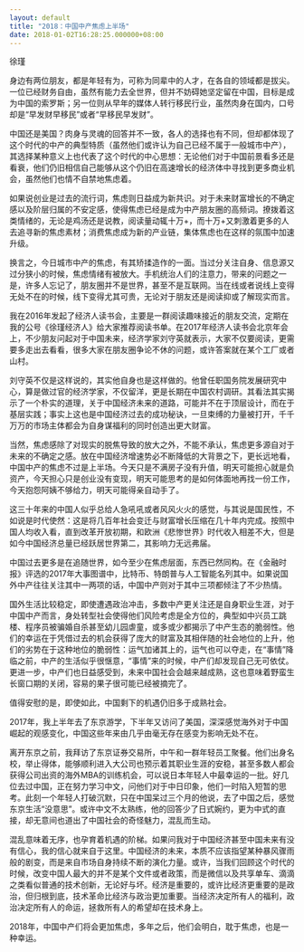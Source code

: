 ```yaml
---
layout: default
title: "2018：中国中产焦虑上半场"
date: 2018-01-02T16:28:25.000000+08:00
---
```


徐瑾

身边有两位朋友，都是年轻有为，可称为同辈中的人才，在各自的领域都是拔尖。一位已经财务自由，虽然有能力去全世界，但并不妨碍她坚定留在中国，目标是成为中国的索罗斯；另一位则从早年的媒体人转行移民行业，虽然肉身在国内，口号却是“早发财早移民”或者“早移民早发财”。

中国还是美国？肉身与灵魂的回答并不一致，各人的选择也有不同，但却都体现了这个时代的中产的典型特质（虽然他们或许认为自己已经不属于一般城市中产），其选择某种意义上也代表了这个时代的中心思想：无论他们对于中国前景看多还是看衰，他们仍旧相信自己能够从这个仍旧在高速增长的经济体中寻找到更多商业机会，虽然他们也情不自禁地焦虑着。

如果说创业是过去的流行词，焦虑则日益成为新共识。对于未来财富增长的不确定感以及阶层归属的不安定感，使得焦虑已经是成为中产朋友圈的高频词。撩拨着这类情绪的，无论是鸡汤还是说教，阅读量动辄十万+，而十万+又刺激着更多的人去追寻新的焦虑素材；消费焦虑成为新的产业链，集体焦虑也在这样的氛围中加速升级。

换言之，今日城市中产的焦虑，有其矫揉造作的一面。当过分关注自身、信息源又过分狭小的时候，焦虑情绪有被放大。手机统治人们的注意力，带来的问题之一是，许多人忘记了，朋友圈并不是世界，甚至不是互联网。当在线或者说线上变得无处不在的时候，线下变得尤其可贵，无论对于朋友还是阅读抑或了解现实而言。

我在2016年发起了经济人读书会，主要是一群阅读趣味接近的朋友交流，定期在我的公号《徐瑾经济人》给大家推荐阅读书单。在2017年经济人读书会北京年会上，不少朋友问起对于中国未来，经济学家刘守英就表示，大家不仅要阅读，更需要多走出去看看，很多大家在朋友圈争论不休的问题，或许答案就在某个工厂或者山村。

刘守英不仅是这样说的，其实他自身也是这样做的。他曾任职国务院发展研究中心，算是做过官的经济学家，不仅留洋，更是长期在中国农村调研。其看法其实揭示了一个朴实的道理，关于中国经济未来的道路，可能并不在于顶层设计，而在于基层实践；事实上这也是中国经济过去的成功秘诀，一旦束缚的力量被打开，千千万万的市场主体都会为自身谋福利的同时创造出更大财富。

当然，焦虑感除了对现实的脱焦导致的放大之外，不能不承认，焦虑更多源自对于未来的不确定之感。放在中国经济增速势必不断降低的大背景之下，更长远地看，中国中产的焦虑不过是上半场。今天只是不满房子没有升值，明天可能担心就是负资产，今天担心只是创业没有变现，明天可能思考的是如何体面地再找一份工作，今天抱怨阿姨不够给力，明天可能得亲自动手了。

这三十年来的中国人似乎总给人急吼吼或者风风火火的感觉，与其说是国民性，不如说是时代使然：这是将几百年社会变迁与财富增长压缩在几十年内完成。按照中国人均收入看，直到改革开放初期，和欧洲《悲惨世界》时代收入相差不大，但是如今中国经济总量已经跃居世界第二，其影响力无远弗届。

中国过去更多是在追随世界，如今至少在焦虑层面，东西已然同构。在《金融时报》评选的2017年大事图谱中，比特币、特朗普与人工智能名列其中。如果说国外中产往往关注其中一两项的话，中国中产则对于其中三项都倾注了不少热情。

国外生活比较稳定，即使遭遇政治冲击，多数中产更关注还是自身职业生涯，对于中国中产而言，身处转型社会使得他们风险考虑是全方位的，典型如中兴员工跳楼、程序员被骗婚自杀甚至幼儿园虐童，或多或少都揭示了中产生态的脆弱性。他们的幸运在于凭借过去的机会获得了庞大的财富及其相伴随的社会地位的上升，他们的劣势在于这种地位的脆弱性：运气加诸其上的，运气也可以夺走，在“事情”降临之前，中产的生活似乎很惬意，“事情”来的时候，中产们却发现自己无可依仗。更进一步，中产们也日益感受到，未来中国社会会越来越成熟，这也意味着野蛮生长窗口期的关闭，容易的果子很可能已经被摘完了。

值得安慰的是，即使如此，中国剩下的机遇仍旧多于成熟社会。

2017年，我上半年去了东京游学，下半年又访问了美国，深深感觉海外对于中国崛起的观感变化，中国这些年来由几乎由毫无存在感变为影响无处不在。

离开东京之前，我拜访了东京证券交易所，中午和一群年轻员工聚餐。他们出身名校，举止得体，能够顺利进入大公司也预示着其职业生涯的安稳，甚至多数人都会获得公司出资的海外MBA的训练机会，可以说日本年轻人中最幸运的一批。好几位去过中国，正在努力学习中文，问他们对于中日印象，他们一时陷入短暂的思考。此刻一个年轻人打破沉默，只在中国呆过三个月的他说，去了中国之后，感觉东京生活“没意思”。或许中文不太熟练，他的回答少了日式婉约，更为中式的直接，却无意间也道出了中国社会的奇怪魅力，混乱而生动。

混乱意味着无序，也孕育着机遇的阶梯。如果问我对于中国经济甚至中国未来有没有信心，我的信心就来自于这里。中国经济的未来，本质不应该指望某种暴风骤雨般的剧变，而是来自市场自身持续不断的演化力量。或许，当我们回顾这个时代的时候，改变中国人最大的并不是某个文件或者政策，而是微信以及共享单车、滴滴之类看似普通的技术创新，无论好与坏。经济是重要的，或许比经济更重要的是政治，但归根到底，技术革命比经济与政治更加重要。当经济决定所有人的福利，政治决定所有人的命运，拯救所有人的希望却在技术身上。

2018年，中国中产们将会更加焦虑，多年之后，他们会明白，耽于焦虑，也是一种幸运。

